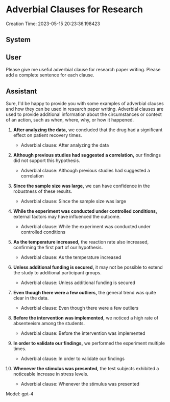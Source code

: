 

# Adverbial Clauses for Research

Creation Time: 2023-05-15 20:23:36.198423

## System



## User

Please give me useful adverbial clause for research paper writing. Please add a complete sentence for each clause.

## Assistant

Sure, I'd be happy to provide you with some examples of adverbial clauses and how they can be used in research paper writing. Adverbial clauses are used to provide additional information about the circumstances or context of an action, such as when, where, why, or how it happened.

1. **After analyzing the data,** we concluded that the drug had a significant effect on patient recovery times.
    - Adverbial clause: After analyzing the data

2. **Although previous studies had suggested a correlation,** our findings did not support this hypothesis.
    - Adverbial clause: Although previous studies had suggested a correlation

3. **Since the sample size was large,** we can have confidence in the robustness of these results.
    - Adverbial clause: Since the sample size was large

4. **While the experiment was conducted under controlled conditions,** external factors may have influenced the outcome.
    - Adverbial clause: While the experiment was conducted under controlled conditions

5. **As the temperature increased,** the reaction rate also increased, confirming the first part of our hypothesis.
    - Adverbial clause: As the temperature increased

6. **Unless additional funding is secured,** it may not be possible to extend the study to additional participant groups.
    - Adverbial clause: Unless additional funding is secured

7. **Even though there were a few outliers,** the general trend was quite clear in the data.
    - Adverbial clause: Even though there were a few outliers

8. **Before the intervention was implemented,** we noticed a high rate of absenteeism among the students.
    - Adverbial clause: Before the intervention was implemented

9. **In order to validate our findings,** we performed the experiment multiple times.
    - Adverbial clause: In order to validate our findings

10. **Whenever the stimulus was presented,** the test subjects exhibited a noticeable increase in stress levels.
    - Adverbial clause: Whenever the stimulus was presented


Model: gpt-4

